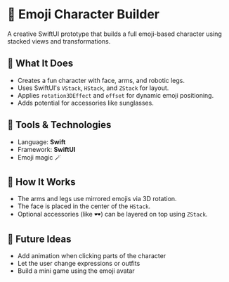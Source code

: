 # 🤖 Emoji Character Builder

A creative SwiftUI prototype that builds a full emoji-based character using stacked views and transformations.

## 🎨 What It Does

- Creates a fun character with face, arms, and robotic legs.
- Uses SwiftUI's `VStack`, `HStack`, and `ZStack` for layout.
- Applies `rotation3DEffect` and `offset` for dynamic emoji positioning.
- Adds potential for accessories like sunglasses.

## 🧱 Tools & Technologies

- Language: **Swift**
- Framework: **SwiftUI**
- Emoji magic 🪄


## 🧠 How It Works

- The arms and legs use mirrored emojis via 3D rotation.
- The face is placed in the center of the `HStack`.
- Optional accessories (like 🕶️) can be layered on top using `ZStack`.

## 🚀 Future Ideas

- Add animation when clicking parts of the character
- Let the user change expressions or outfits
- Build a mini game using the emoji avatar

